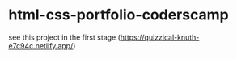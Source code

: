 # html-css-portfolio-coderscamp

see this project in the first stage (https://quizzical-knuth-e7c94c.netlify.app/)
